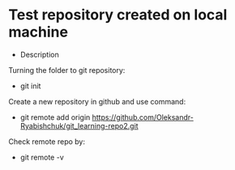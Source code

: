 # Test repository created on local machine

+ Description

Turning the folder to git repository:
- git init 

Create a new repository in github and use command:
- git remote add origin https://github.com/Oleksandr-Ryabishchuk/git_learning-repo2.git

Check remote repo by:
- git remote -v 
